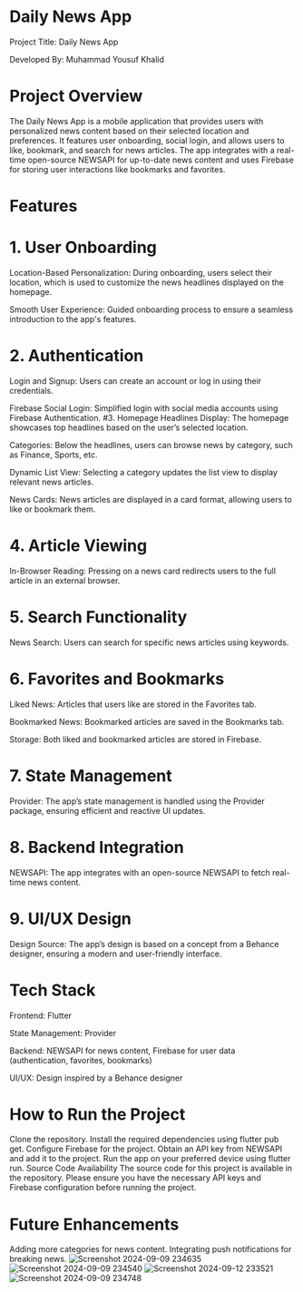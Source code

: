 # Daily News App
Project Title: Daily News App

Developed By: Muhammad Yousuf Khalid

# Project Overview
The Daily News App is a mobile application that provides users with personalized news content based on their selected location and preferences. It features user onboarding, social login, and allows users to like, bookmark, and search for news articles. The app integrates with a real-time open-source NEWSAPI for up-to-date news content and uses Firebase for storing user interactions like bookmarks and favorites.

# Features
# 1. User Onboarding
Location-Based Personalization: During onboarding, users select their location, which is used to customize the news headlines displayed on the homepage.

Smooth User Experience: Guided onboarding process to ensure a seamless introduction to the app's features.
# 2. Authentication
Login and Signup: Users can create an account or log in using their credentials.

Firebase Social Login: Simplified login with social media accounts using Firebase Authentication.
#3. Homepage
Headlines Display: The homepage showcases top headlines based on the user’s selected location.

Categories: Below the headlines, users can browse news by category, such as Finance, Sports, etc.

Dynamic List View: Selecting a category updates the list view to display relevant news articles.

News Cards: News articles are displayed in a card format, allowing users to like or bookmark them.
# 4. Article Viewing
In-Browser Reading: Pressing on a news card redirects users to the full article in an external browser.
# 5. Search Functionality
News Search: Users can search for specific news articles using keywords.
# 6. Favorites and Bookmarks
Liked News: Articles that users like are stored in the Favorites tab.

Bookmarked News: Bookmarked articles are saved in the Bookmarks tab.

Storage: Both liked and bookmarked articles are stored in Firebase.
# 7. State Management
Provider: The app’s state management is handled using the Provider package, ensuring efficient and reactive UI updates.
# 8. Backend Integration
NEWSAPI: The app integrates with an open-source NEWSAPI to fetch real-time news content.
# 9. UI/UX Design
Design Source: The app’s design is based on a concept from a Behance designer, ensuring a modern and user-friendly interface.
# Tech Stack
Frontend: Flutter

State Management: Provider

Backend: NEWSAPI for news content, Firebase for user data (authentication, favorites, bookmarks)

UI/UX: Design inspired by a Behance designer

# How to Run the Project
Clone the repository.
Install the required dependencies using flutter pub get.
Configure Firebase for the project.
Obtain an API key from NEWSAPI and add it to the project.
Run the app on your preferred device using flutter run.
Source Code Availability
The source code for this project is available in the repository. Please ensure you have the necessary API keys and Firebase configuration before running the project.

# Future Enhancements
Adding more categories for news content.
Integrating push notifications for breaking news.
![Screenshot 2024-09-09 234635](https://github.com/user-attachments/assets/bd335214-df7c-4b75-b504-c5821324ef7a)
![Screenshot 2024-09-09 234540](https://github.com/user-attachments/assets/313e16f0-5b59-4c31-98aa-2e13e4a8c87c)
![Screenshot 2024-09-12 233521](https://github.com/user-attachments/assets/6f3d5636-89f8-4e9b-b13a-67d300e3cac5)
![Screenshot 2024-09-09 234748](https://github.com/user-attachments/assets/3550819f-d243-4d54-8867-b922a1b104f6)



